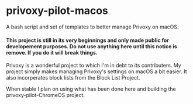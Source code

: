 # privoxy-pilot-macos
A bash script and set of templates to better manage Privoxy on macOS.

#### **This project is still in its very beginnings and only made public for developement purposes. Do not use anything here until this notice is remove. If you do it will break things.** 

Privoxy is a wonderful project to which I'm in debt to its contributers. My project simply makes managing Privoxy's settings on macOS a bit easier. It also incorperates block lists from the Block List Project.

When stable I plan on using what has been done here and building the privoxy-pilot-ChromeOS project.


